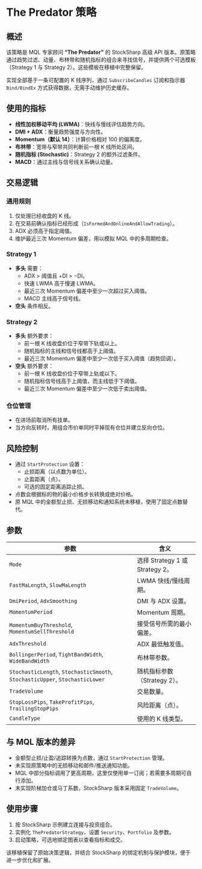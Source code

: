 # The Predator 策略

## 概述

该策略是 MQL 专家顾问 **“The Predator”** 的 StockSharp 高级 API 版本。原策略通过趋势过滤、动量、布林带和随机指标的组合来寻找信号，并提供两个可选模板（Strategy 1 与 Strategy 2）。这些模板在移植中完整保留。

实现全部基于一条可配置的 K 线序列，通过 `SubscribeCandles` 订阅和指示器 `Bind/BindEx` 方式获得数据，无需手动维护历史缓存。

## 使用的指标

- **线性加权移动平均 (LWMA)**：快线与慢线评估趋势方向。
- **DMI + ADX**：衡量趋势强度与方向性。
- **Momentum（默认 14）**：计算价格相对 100 的偏离度。
- **布林带**：宽带与窄带共同判断前一根 K 线所处区间。
- **随机指标 (Stochastic)**：Strategy 2 的额外过滤条件。
- **MACD**：通过主线与信号线关系确认动量。

## 交易逻辑

### 通用规则

1. 仅处理已经收盘的 K 线。
2. 在交易前确认指标已经形成（`IsFormedAndOnlineAndAllowTrading`）。
3. ADX 必须高于指定阈值。
4. 维护最近三次 Momentum 偏差，用以模拟 MQL 中的多周期检查。

### Strategy 1

- **多头** 需要：
  - ADX > 阈值且 +DI > −DI。
  - 快速 LWMA 高于慢速 LWMA。
  - 最近三次 Momentum 偏差中至少一次超过买入阈值。
  - MACD 主线高于信号线。
- **空头** 条件相反。

### Strategy 2

- **多头** 额外要求：
  - 前一根 K 线收盘价位于窄带下轨或以上。
  - 随机指标的主线和信号线都高于上阈值。
  - 最近三次 Momentum 偏差中至少一次低于买入阈值（趋势回调）。
- **空头** 额外要求：
  - 前一根 K 线收盘价位于窄带上轨或以下。
  - 随机指标信号线高于上阈值，而主线低于下阈值。
  - 最近三次 Momentum 偏差中至少一次低于卖出阈值。

### 仓位管理

- 在进场前取消所有挂单。
- 当方向反转时，用组合市价单同时平掉现有仓位并建立反向仓位。

## 风险控制

- 通过 `StartProtection` 设置：
  - 止损距离（以点数为单位）。
  - 止盈距离（点）。
  - 可选的固定距离追踪止损。
- 点数会根据标的物的最小价格步长转换成绝对价格。
- 原 MQL 中的金额型止损、无损移动和通知系统未移植，使用了固定点数替代。

## 参数

| 参数 | 含义 |
|------|------|
| `Mode` | 选择 Strategy 1 或 Strategy 2。 |
| `FastMaLength`, `SlowMaLength` | LWMA 快线/慢线周期。 |
| `DmiPeriod`, `AdxSmoothing` | DMI 与 ADX 设置。 |
| `MomentumPeriod` | Momentum 周期。 |
| `MomentumBuyThreshold`, `MomentumSellThreshold` | 接受信号所需的最小偏差。 |
| `AdxThreshold` | ADX 最低触发值。 |
| `BollingerPeriod`, `TightBandWidth`, `WideBandWidth` | 布林带参数。 |
| `StochasticLength`, `StochasticSmooth`, `StochasticUpper`, `StochasticLower` | 随机指标参数（Strategy 2）。 |
| `TradeVolume` | 交易数量。 |
| `StopLossPips`, `TakeProfitPips`, `TrailingStopPips` | 风险距离（点）。 |
| `CandleType` | 使用的 K 线类型。 |

## 与 MQL 版本的差异

- 金额型止损/止盈/追踪转换为点数，通过 `StartProtection` 管理。
- 未实现原策略中的无损移动和邮件/推送通知功能。
- MQL 中部分指标调用了更高周期，这里仅使用单一订阅；若需要多周期可自行添加。
- 未实现阶梯加仓或马丁系数，StockSharp 版本采用固定 `TradeVolume`。

## 使用步骤

1. 按 StockSharp 示例建立连接与投资组合。
2. 实例化 `ThePredatorStrategy`，设置 `Security`、`Portfolio` 及参数。
3. 启动策略，可选地绑定图表以查看指标和成交。

该移植保留了原始决策逻辑，并结合 StockSharp 的绑定机制与保护模块，便于进一步优化和扩展。
